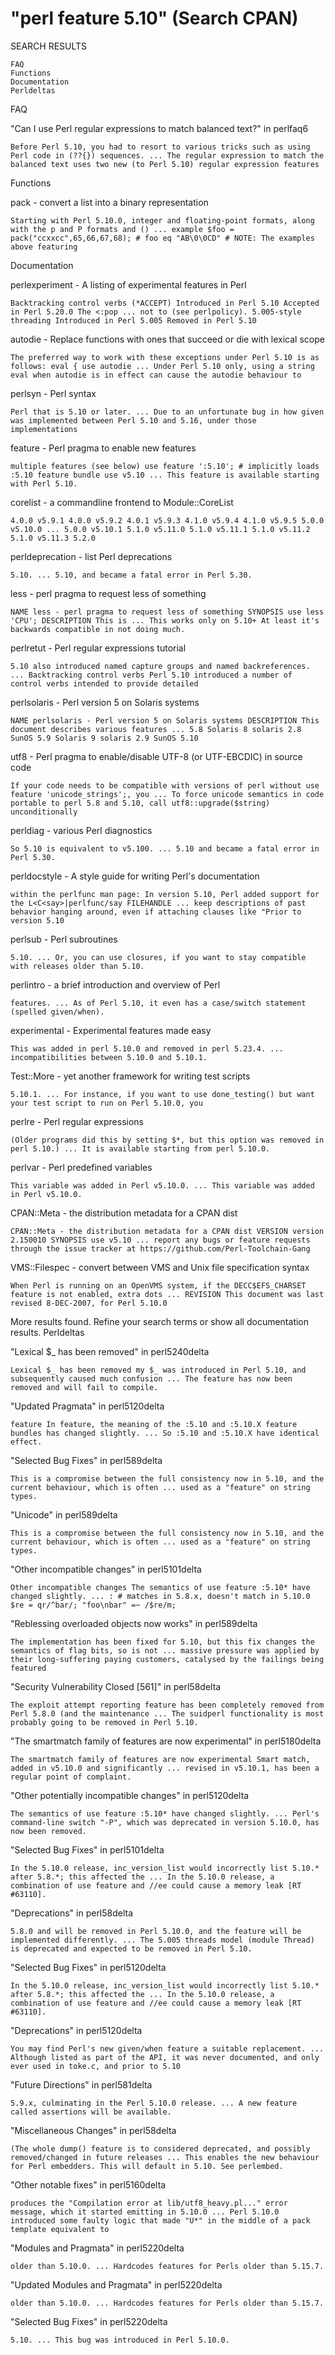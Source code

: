 
# "perl feature 5.10" (Search CPAN)

SEARCH RESULTS

    FAQ
    Functions
    Documentation
    Perldeltas

FAQ

"Can I use Perl regular expressions to match balanced text?" in perlfaq6

    Before Perl 5.10, you had to resort to various tricks such as using Perl code in (??{}) sequences. ... The regular expression to match the balanced text uses two new (to Perl 5.10) regular expression features

Functions

pack - convert a list into a binary representation

    Starting with Perl 5.10.0, integer and floating-point formats, along with the p and P formats and () ... example $foo = pack("ccxxcc",65,66,67,68); # foo eq "AB\0\0CD" # NOTE: The examples above featuring

Documentation

perlexperiment - A listing of experimental features in Perl

    Backtracking control verbs (*ACCEPT) Introduced in Perl 5.10 Accepted in Perl 5.20.0 The <:pop ... not to (see perlpolicy). 5.005-style threading Introduced in Perl 5.005 Removed in Perl 5.10
autodie - Replace functions with ones that succeed or die with lexical scope

    The preferred way to work with these exceptions under Perl 5.10 is as follows: eval { use autodie ... Under Perl 5.10 only, using a string eval when autodie is in effect can cause the autodie behaviour to
perlsyn - Perl syntax

    Perl that is 5.10 or later. ... Due to an unfortunate bug in how given was implemented between Perl 5.10 and 5.16, under those implementations
feature - Perl pragma to enable new features

    multiple features (see below) use feature ':5.10'; # implicitly loads :5.10 feature bundle use v5.10 ... This feature is available starting with Perl 5.10.
corelist - a commandline frontend to Module::CoreList

    4.0.0 v5.9.1 4.0.0 v5.9.2 4.0.1 v5.9.3 4.1.0 v5.9.4 4.1.0 v5.9.5 5.0.0 v5.10.0 ... 5.0.0 v5.10.1 5.1.0 v5.11.0 5.1.0 v5.11.1 5.1.0 v5.11.2 5.1.0 v5.11.3 5.2.0
perldeprecation - list Perl deprecations

    5.10. ... 5.10, and became a fatal error in Perl 5.30.
less - perl pragma to request less of something

    NAME less - perl pragma to request less of something SYNOPSIS use less 'CPU'; DESCRIPTION This is ... This works only on 5.10+ At least it's backwards compatible in not doing much.
perlretut - Perl regular expressions tutorial

    5.10 also introduced named capture groups and named backreferences. ... Backtracking control verbs Perl 5.10 introduced a number of control verbs intended to provide detailed
perlsolaris - Perl version 5 on Solaris systems

    NAME perlsolaris - Perl version 5 on Solaris systems DESCRIPTION This document describes various features ... 5.8 Solaris 8 solaris 2.8 SunOS 5.9 Solaris 9 solaris 2.9 SunOS 5.10
utf8 - Perl pragma to enable/disable UTF-8 (or UTF-EBCDIC) in source code

    If your code needs to be compatible with versions of perl without use feature 'unicode_strings';, you ... To force unicode semantics in code portable to perl 5.8 and 5.10, call utf8::upgrade($string) unconditionally
perldiag - various Perl diagnostics

    So 5.10 is equivalent to v5.100. ... 5.10 and became a fatal error in Perl 5.30.
perldocstyle - A style guide for writing Perl's documentation

    within the perlfunc man page: In version 5.10, Perl added support for the L<C<say>|perlfunc/say FILEHANDLE ... keep descriptions of past behavior hanging around, even if attaching clauses like "Prior to version 5.10
perlsub - Perl subroutines

    5.10. ... Or, you can use closures, if you want to stay compatible with releases older than 5.10.
perlintro - a brief introduction and overview of Perl

    features. ... As of Perl 5.10, it even has a case/switch statement (spelled given/when).
experimental - Experimental features made easy

    This was added in perl 5.10.0 and removed in perl 5.23.4. ... incompatibilities between 5.10.0 and 5.10.1.
Test::More - yet another framework for writing test scripts

    5.10.1. ... For instance, if you want to use done_testing() but want your test script to run on Perl 5.10.0, you
perlre - Perl regular expressions

    (Older programs did this by setting $*, but this option was removed in perl 5.10.) ... It is available starting from perl 5.10.0.
perlvar - Perl predefined variables

    This variable was added in Perl v5.10.0. ... This variable was added in Perl v5.10.0.
CPAN::Meta - the distribution metadata for a CPAN dist

    CPAN::Meta - the distribution metadata for a CPAN dist VERSION version 2.150010 SYNOPSIS use v5.10 ... report any bugs or feature requests through the issue tracker at https://github.com/Perl-Toolchain-Gang
VMS::Filespec - convert between VMS and Unix file specification syntax

    When Perl is running on an OpenVMS system, if the DECC$EFS_CHARSET feature is not enabled, extra dots ... REVISION This document was last revised 8-DEC-2007, for Perl 5.10.0

More results found. Refine your search terms or show all documentation results.
Perldeltas

"Lexical $_ has been removed" in perl5240delta

    Lexical $_ has been removed my $_ was introduced in Perl 5.10, and subsequently caused much confusion ... The feature has now been removed and will fail to compile.
"Updated Pragmata" in perl5120delta

    feature In feature, the meaning of the :5.10 and :5.10.X feature bundles has changed slightly. ... So :5.10 and :5.10.X have identical effect.
"Selected Bug Fixes" in perl589delta

    This is a compromise between the full consistency now in 5.10, and the current behaviour, which is often ... used as a "feature" on string types.
"Unicode" in perl589delta

    This is a compromise between the full consistency now in 5.10, and the current behaviour, which is often ... used as a "feature" on string types.
"Other incompatible changes" in perl5101delta

    Other incompatible changes The semantics of use feature :5.10* have changed slightly. ... : # matches in 5.8.x, doesn't match in 5.10.0 $re = qr/^bar/; "foo\nbar" =~ /$re/m;
"Reblessing overloaded objects now works" in perl589delta

    The implementation has been fixed for 5.10, but this fix changes the semantics of flag bits, so is not ... massive pressure was applied by their long-suffering paying customers, catalysed by the failings being featured
"Security Vulnerability Closed [561]" in perl58delta

    The exploit attempt reporting feature has been completely removed from Perl 5.8.0 (and the maintenance ... The suidperl functionality is most probably going to be removed in Perl 5.10.
"The smartmatch family of features are now experimental" in perl5180delta

    The smartmatch family of features are now experimental Smart match, added in v5.10.0 and significantly ... revised in v5.10.1, has been a regular point of complaint.
"Other potentially incompatible changes" in perl5120delta

    The semantics of use feature :5.10* have changed slightly. ... Perl's command-line switch "-P", which was deprecated in version 5.10.0, has now been removed.
"Selected Bug Fixes" in perl5101delta

    In the 5.10.0 release, inc_version_list would incorrectly list 5.10.* after 5.8.*; this affected the ... In the 5.10.0 release, a combination of use feature and //ee could cause a memory leak [RT #63110].
"Deprecations" in perl58delta

    5.8.0 and will be removed in Perl 5.10.0, and the feature will be implemented differently. ... The 5.005 threads model (module Thread) is deprecated and expected to be removed in Perl 5.10.
"Selected Bug Fixes" in perl5120delta

    In the 5.10.0 release, inc_version_list would incorrectly list 5.10.* after 5.8.*; this affected the ... In the 5.10.0 release, a combination of use feature and //ee could cause a memory leak [RT #63110].
"Deprecations" in perl5120delta

    You may find Perl's new given/when feature a suitable replacement. ... Although listed as part of the API, it was never documented, and only ever used in toke.c, and prior to 5.10
"Future Directions" in perl581delta

    5.9.x, culminating in the Perl 5.10.0 release. ... A new feature called assertions will be available.
"Miscellaneous Changes" in perl58delta

    (The whole dump() feature is to considered deprecated, and possibly removed/changed in future releases ... This enables the new behaviour for Perl embedders. This will default in 5.10. See perlembed.
"Other notable fixes" in perl5160delta

    produces the "Compilation error at lib/utf8_heavy.pl..." error message, which it started emitting in 5.10.0 ... Perl 5.10.0 introduced some faulty logic that made "U*" in the middle of a pack template equivalent to
"Modules and Pragmata" in perl5220delta

    older than 5.10.0. ... Hardcodes features for Perls older than 5.15.7.
"Updated Modules and Pragmata" in perl5220delta

    older than 5.10.0. ... Hardcodes features for Perls older than 5.15.7.
"Selected Bug Fixes" in perl5220delta

    5.10. ... This bug was introduced in Perl 5.10.0.


